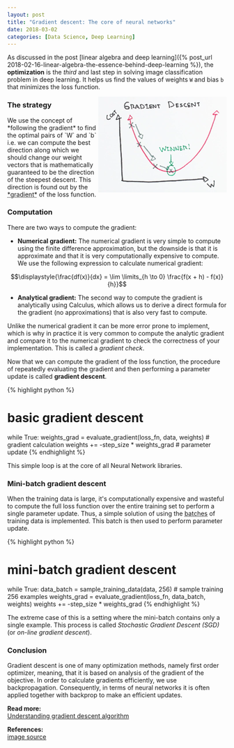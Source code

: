 ```yaml
---
layout: post
title: "Gradient descent: The core of neural networks"
date: 2018-03-02
categories: [Data Science, Deep Learning]
---
```


As discussed in the post [linear algebra and deep learning]({% post_url 2018-02-16-linear-algebra-the-essence-behind-deep-learning %}), the **optimization** is the *third* and last step in solving image classification problem in deep learning. It helps us find the values of weights `W` and bias `b` that minimizes the loss function.


<img src="/img/gradient_descent_demystified.png" style="float: right; display: block; margin: auto; width: auto; max-width: 100%;">

<h3>The strategy</h3>
We use the concept of *following the gradient* to find the optimal pairs of `W` and `b` i.e. we can compute the best direction along which we should change our weight vectors that is mathematically guaranteed to be the direction of the steepest descent. This direction is found out by the <abbr title="gradient is a vector of derivatives of multi-variable functions i.e. vector of partial derivates in each dimension">*gradient*</abbr> of the loss function.



<h3>Computation</h3>

There are two ways to compute the gradient:  
* **Numerical gradient:**  The numerical gradient is very simple to compute using the finite difference approximation, but the downside is that it is approximate and that it is very computationally expensive to compute. We use the following expression to calculate numerical gradient:

$$\displaystyle{\frac{df(x)}{dx} = \lim \limits_{h \to 0} \frac{f(x + h) - f(x)}{h}}$$


* **Analytical gradient:**  The second way to compute the gradient is analytically using Calculus, which allows us to derive a direct formula for the gradient (no approximations) that is also very fast to compute.

Unlike the numerical gradient it can be more error prone to implement, which is why in practice it is very common to compute the analytic gradient and compare it to the numerical gradient to check the correctness of your implementation. This is called a *gradient check*.

Now that we can compute the gradient of the loss function, the procedure of repeatedly evaluating the gradient and then performing a parameter update is called **gradient descent**. 

{% highlight python %}
# basic gradient descent
while True:
    weights_grad = evaluate_gradient(loss_fn, data, weights)  # gradient calculation
    weights += -step_size * weights_grad  # parameter update
{% endhighlight %}

This simple loop is at the core of all Neural Network libraries.

<h3>Mini-batch gradient descent</h3>

When the training data is large, it's computationally expensive and wasteful to compute the full loss function over the entire training set to perform a single parameter update. Thus, a simple solution of using the <abbr title="a typical batch contains 256 examples from the entire training set of 1.2 million">batches</abbr> of training data is implemented. This batch is then used to perform parameter update.

{% highlight python %}
# mini-batch gradient descent
while True:
    data_batch = sample_training_data(data, 256)  # sample training 256 examples
    weights_grad = evaluate_gradient(loss_fn, data_batch, weights)
    weights += -step_size * weights_grad
{% endhighlight %}

The extreme case of this is a setting where the mini-batch contains only a single example. This process is called *Stochastic Gradient Descent (SGD)* (or *on-line gradient descent*).

<h3>Conclusion</h3>

Gradient descent is one of many optimization methods, namely first order optimizer, meaning, that it is based on analysis of the gradient of the objective. In order to calculate gradients efficiently, we use backpropagation. Consequently, in terms of neural networks it is often applied together with backprop to make an efficient updates.


**Read more:**  
[Understanding gradient descent algorithm](https://www.kdnuggets.com/2017/04/simple-understand-gradient-descent-algorithm.html)  

**References:**  
[image source](http://ml-cheatsheet.readthedocs.io/en/latest/gradient_descent.html)
